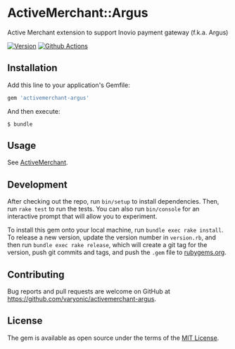 # ActiveMerchant::Argus

Active Merchant extension to support Inovio payment gateway (f.k.a. Argus)

[![Version         ][rubygems_badge]][rubygems]
[![Github Actions  ][actions_badge]][actions]

## Installation

Add this line to your application's Gemfile:

```ruby
gem 'activemerchant-argus'
```

And then execute:

    $ bundle

## Usage

See [ActiveMerchant](https://github.com/activemerchant/active_merchant#usage).

## Development

After checking out the repo, run `bin/setup` to install dependencies. Then, run `rake test` to run the tests. You can also run `bin/console` for an interactive prompt that will allow you to experiment.

To install this gem onto your local machine, run `bundle exec rake install`. To release a new version, update the version number in `version.rb`, and then run `bundle exec rake release`, which will create a git tag for the version, push git commits and tags, and push the `.gem` file to [rubygems.org](https://rubygems.org).

## Contributing

Bug reports and pull requests are welcome on GitHub at https://github.com/varyonic/activemerchant-argus.

## License

The gem is available as open source under the terms of the [MIT License](https://opensource.org/licenses/MIT).

[actions_badge]: https://github.com/varyonic/activemerchant-argus/workflows/ci/badge.svg
[actions]: https://github.com/varyonic/activemerchant-argus/actions
[rubygems_badge]: http://img.shields.io/gem/v/activemerchant-argus.svg
[rubygems]: https://rubygems.org/gems/activemerchant-argus
